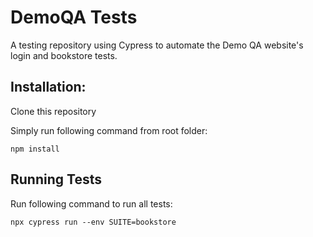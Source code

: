 # DemoQA Tests

A testing repository using Cypress to automate the Demo QA website's login and bookstore tests.

## Installation:

Clone this repository

Simply run following command from root folder:

`npm install`

## Running Tests

Run following command to run all tests:

`npx cypress run --env SUITE=bookstore`

